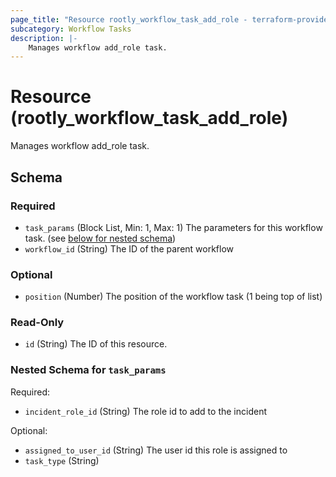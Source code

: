 ```yaml
---
page_title: "Resource rootly_workflow_task_add_role - terraform-provider-rootly"
subcategory: Workflow Tasks
description: |-
    Manages workflow add_role task.
---
```


# Resource (rootly_workflow_task_add_role)

Manages workflow add_role task.



<!-- schema generated by tfplugindocs -->
## Schema

### Required

- `task_params` (Block List, Min: 1, Max: 1) The parameters for this workflow task. (see [below for nested schema](#nestedblock--task_params))
- `workflow_id` (String) The ID of the parent workflow

### Optional

- `position` (Number) The position of the workflow task (1 being top of list)

### Read-Only

- `id` (String) The ID of this resource.

<a id="nestedblock--task_params"></a>
### Nested Schema for `task_params`

Required:

- `incident_role_id` (String) The role id to add to the incident

Optional:

- `assigned_to_user_id` (String) The user id this role is assigned to
- `task_type` (String)
